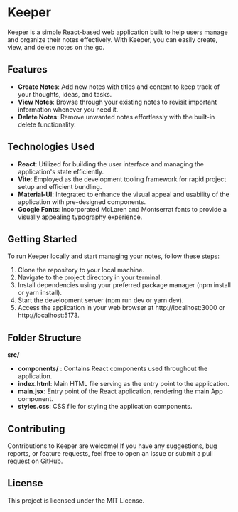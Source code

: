 # Keeper
Keeper is a simple React-based web application built to help users manage and organize their notes effectively. With Keeper, you can easily create, view, and delete notes on the go.

## Features
- **Create Notes**: Add new notes with titles and content to keep track of your thoughts, ideas, and tasks.
- **View Notes**: Browse through your existing notes to revisit important information whenever you need it.
- **Delete Notes**: Remove unwanted notes effortlessly with the built-in delete functionality.

## Technologies Used
- **React**: Utilized for building the user interface and managing the application's state efficiently.
- **Vite**: Employed as the development tooling framework for rapid project setup and efficient bundling.
- **Material-UI**: Integrated to enhance the visual appeal and usability of the application with pre-designed components.
- **Google Fonts**: Incorporated McLaren and Montserrat fonts to provide a visually appealing typography experience.

## Getting Started
To run Keeper locally and start managing your notes, follow these steps:

1. Clone the repository to your local machine.
2. Navigate to the project directory in your terminal.
3. Install dependencies using your preferred package manager (npm install or yarn install).
4. Start the development server (npm run dev or yarn dev).
5. Access the application in your web browser at http://localhost:3000 or http://localhost:5173.

## Folder Structure
**src/** 
- **components/** : Contains React components used throughout the application.
- **index.html**: Main HTML file serving as the entry point to the application.
- **main.jsx**: Entry point of the React application, rendering the main App component.
- **styles.css**: CSS file for styling the application components.

## Contributing
Contributions to Keeper are welcome! If you have any suggestions, bug reports, or feature requests, feel free to open an issue or submit a pull request on GitHub.

## License
This project is licensed under the MIT License.
